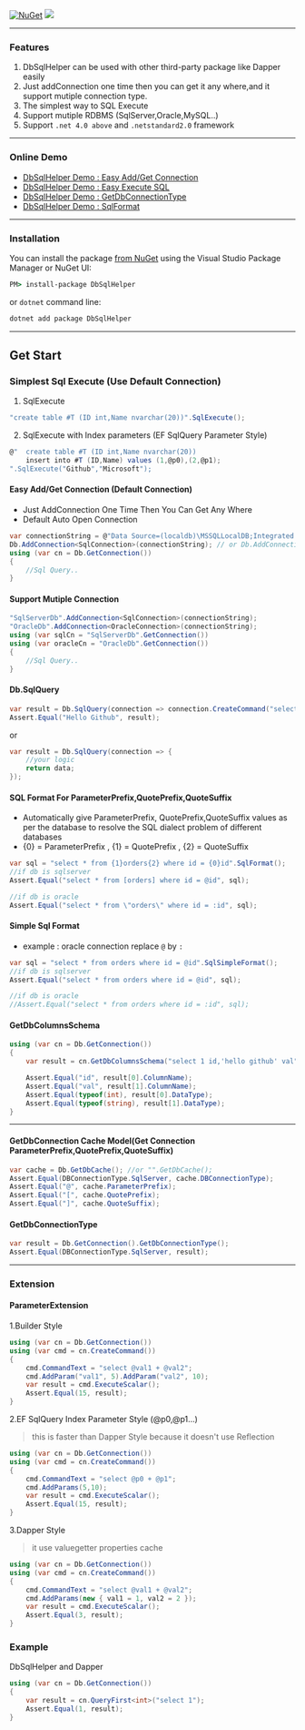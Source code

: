 [![NuGet](https://img.shields.io/nuget/v/DbSqlHelper.svg)](https://www.nuget.org/packages/DbSqlHelper)
![](https://img.shields.io/nuget/dt/DbSqlHelper.svg)

---

### Features

1. DbSqlHelper can be used with other third-party package like Dapper easily
2. Just addConnection one time then you can get it any where,and it support mutiple connection type.
3. The simplest way to SQL Execute
4. Support mutiple RDBMS (SqlServer,Oracle,MySQL..)
5. Support `.net 4.0 above` and `.netstandard2.0` framework

---
### Online Demo
- [DbSqlHelper Demo : Easy Add/Get Connection ](https://dotnetfiddle.net/VcDt2Y)
- [DbSqlHelper Demo : Easy Execute SQL](https://dotnetfiddle.net/YWuQGb)
- [DbSqlHelper Demo : GetDbConnectionType](https://dotnetfiddle.net/1ida8T)
- [DbSqlHelper Demo : SqlFormat](https://dotnetfiddle.net/kjZ2nn)

---
### Installation

You can install the package [from NuGet](https://www.nuget.org/packages/DbSqlHelper) using the Visual Studio Package Manager or NuGet UI:

```cmd
PM> install-package DbSqlHelper
```

or `dotnet` command line:

```cmd
dotnet add package DbSqlHelper
```

---

## Get Start

### Simplest Sql Execute (Use Default Connection)

1. SqlExecute
```C#
"create table #T (ID int,Name nvarchar(20))".SqlExecute();
```

2. SqlExecute with Index parameters (EF SqlQuery Parameter Style)
```C#
@"  create table #T (ID int,Name nvarchar(20))
    insert into #T (ID,Name) values (1,@p0),(2,@p1);
".SqlExecute("Github","Microsoft");
```

#### Easy Add/Get Connection (Default Connection)
- Just AddConnection One Time Then You Can Get Any Where
- Default Auto Open Connection
```C#
var connectionString = @"Data Source=(localdb)\MSSQLLocalDB;Integrated Security=SSPI;Initial Catalog=master;";
Db.AddConnection<SqlConnection>(connectionString); // or Db.AddConnection(typeof(SqlConnection),connectionString);
using (var cn = Db.GetConnection()) 
{
    //Sql Query..
}
```

#### Support Mutiple Connection
```C#
"SqlServerDb".AddConnection<SqlConnection>(connectionString);
"OracleDb".AddConnection<OracleConnection>(connectionString);
using (var sqlCn = "SqlServerDb".GetConnection())
using (var oracleCn = "OracleDb".GetConnection())
{
    //Sql Query..
}
```

#### Db.SqlQuery
```C#
var result = Db.SqlQuery(connection => connection.CreateCommand("select 'Hello Github'").ExecuteScalar());
Assert.Equal("Hello Github", result);
```

or
```C#
var result = Db.SqlQuery(connection => {
    //your logic
    return data;
});
```

#### SQL Format For ParameterPrefix,QuotePrefix,QuoteSuffix
- Automatically give ParameterPrefix, QuotePrefix,QuoteSuffix values as per the database to resolve the SQL dialect problem of different databases
- {0} = ParameterPrefix , {1} = QuotePrefix , {2} = QuoteSuffix
```C#
var sql = "select * from {1}orders{2} where id = {0}id".SqlFormat();
//if db is sqlserver
Assert.Equal("select * from [orders] where id = @id", sql); 

//if db is oracle
Assert.Equal("select * from \"orders\" where id = :id", sql); 
```

#### Simple Sql Format
- example : oracle connection replace `@` by `:` 
```C#
var sql = "select * from orders where id = @id".SqlSimpleFormat();
//if db is sqlserver
Assert.Equal("select * from orders where id = @id", sql);

//if db is oracle
//Assert.Equal("select * from orders where id = :id", sql);
```

#### GetDbColumnsSchema
```C#
using (var cn = Db.GetConnection())
{
    var result = cn.GetDbColumnsSchema("select 1 id,'hello github' val").ToArray();

    Assert.Equal("id", result[0].ColumnName);
    Assert.Equal("val", result[1].ColumnName);
    Assert.Equal(typeof(int), result[0].DataType);
    Assert.Equal(typeof(string), result[1].DataType);
}
```


---

#### GetDbConnection Cache Model(Get Connection ParameterPrefix,QuotePrefix,QuoteSuffix)
```C#
var cache = Db.GetDbCache(); //or "".GetDbCache();
Assert.Equal(DBConnectionType.SqlServer, cache.DBConnectionType);
Assert.Equal("@", cache.ParameterPrefix);
Assert.Equal("[", cache.QuotePrefix);
Assert.Equal("]", cache.QuoteSuffix);
```

#### GetDbConnectionType

```C#
var result = Db.GetConnection().GetDbConnectionType();
Assert.Equal(DBConnectionType.SqlServer, result);
```

----

### Extension

#### ParameterExtension
1.Builder Style    
```C#
using (var cn = Db.GetConnection())
using (var cmd = cn.CreateCommand())
{
    cmd.CommandText = "select @val1 + @val2";
    cmd.AddParam("val1", 5).AddParam("val2", 10);
    var result = cmd.ExecuteScalar();
    Assert.Equal(15, result);
}
```

2.EF SqlQuery Index Parameter Style (@p0,@p1...)  
> this is faster than Dapper Style because it doesn't use Reflection
```C#
using (var cn = Db.GetConnection())
using (var cmd = cn.CreateCommand())
{
    cmd.CommandText = "select @p0 + @p1";
    cmd.AddParams(5,10);
    var result = cmd.ExecuteScalar();
    Assert.Equal(15, result);
}
```

3.Dapper Style
> it use valuegetter properties cache 
```C#
using (var cn = Db.GetConnection())
using (var cmd = cn.CreateCommand())
{
    cmd.CommandText = "select @val1 + @val2";
    cmd.AddParams(new { val1 = 1, val2 = 2 });
    var result = cmd.ExecuteScalar();
    Assert.Equal(3, result);
}
```

### Example
DbSqlHelper and Dapper
```C#
using (var cn = Db.GetConnection())
{
    var result = cn.QueryFirst<int>("select 1");
    Assert.Equal(1, result);
}
```